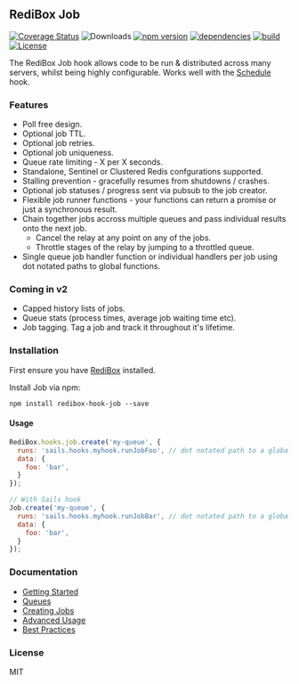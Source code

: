 ## RediBox Job

[![Coverage Status](https://coveralls.io/repos/github/redibox/job/badge.svg?branch=master)](https://coveralls.io/github/redibox/job?branch=master)
![Downloads](https://img.shields.io/npm/dt/redibox-hook-job.svg)
[![npm version](https://img.shields.io/npm/v/redibox-hook-job.svg)](https://www.npmjs.com/package/redibox-hook-job)
[![dependencies](https://img.shields.io/david/redibox/job.svg)](https://david-dm.org/redibox/job)
[![build](https://travis-ci.org/redibox/job.svg)](https://travis-ci.org/redibox/job)
[![License](https://img.shields.io/npm/l/redibox-hook-job.svg)](/LICENSE)

The RediBox Job hook allows code to be run & distributed across many servers, whilst being highly configurable. Works well with the [Schedule](https://github.com/redibox/schedule) hook.

### Features
 - Poll free design.
 - Optional job TTL.
 - Optional job retries.
 - Optional job uniqueness.
 - Queue rate limiting - X per X seconds.
 - Standalone, Sentinel or Clustered Redis confgurations supported.
 - Stalling prevention - gracefully resumes from shutdowns / crashes.
 - Optional job statuses / progress sent via pubsub to the job creator.
 - Flexible job runner functions - your functions can return a promise or just a synchronous result.
 - Chain together jobs accross multiple queues and pass individual results onto the next job.
   - Cancel the relay at any point on any of the jobs.
   - Throttle stages of the relay by jumping to a throttled queue.
 - Single queue job handler function or individual handlers per job using dot notated paths to global functions. 
 
  
### Coming in v2
 - Capped history lists of jobs.
 - Queue stats (process times, average job waiting time etc).
 - Job tagging. Tag a job and track it throughout it's lifetime.



### Installation

First ensure you have [RediBox](https://github.com/redibox/core) installed.

Install Job via npm: 

`npm install redibox-hook-job --save`

#### Usage

```javascript
RediBox.hooks.job.create('my-queue', {
  runs: 'sails.hooks.myhook.runJobFoo', // dot notated path to a globally accessible function
  data: {
    foo: 'bar',
  }
});

// With Sails hook
Job.create('my-queue', {
  runs: 'sails.hooks.myhook.runJobBar', // dot notated path to a globally accessible function
  data: {
    foo: 'bar',
  }
});
```

### Documentation

- [Getting Started](https://github.com/redibox/job/blob/master/docs/getting-started.md)
- [Queues](https://github.com/redibox/job/blob/master/docs/queues.md)
- [Creating Jobs](https://github.com/redibox/job/blob/master/docs/creating-jobs.md)
- [Advanced Usage](https://github.com/redibox/job/blob/master/docs/advanced-usage.md)
- [Best Practices](https://github.com/redibox/job/blob/master/docs/best-practices.md)

### License

MIT
